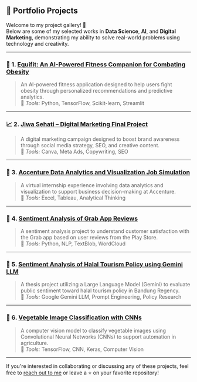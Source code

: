 ## 💼 Portfolio Projects

Welcome to my project gallery! 🚀  
Below are some of my selected works in **Data Science**, **AI**, and **Digital Marketing**, demonstrating my ability to solve real-world problems using technology and creativity.

---

### 🧠 1. [Equifit: An AI-Powered Fitness Companion for Combating Obesity](https://github.com/CH2-PS090/machine-learning)
> An AI-powered fitness application designed to help users fight obesity through personalized recommendations and predictive analytics.  
📌 *Tools:* Python, TensorFlow, Scikit-learn, Streamlit  

---

### 📈 2. [Jiwa Sehati – Digital Marketing Final Project](https://www.canva.com/design/DAGUjSf_yPY/ylTEmGD8cHmivt0Q4dWyYQ/edit?utm_content=DAGUjSf_yPY&utm_campaign=designshare&utm_medium=link2&utm_source=sharebutton)
> A digital marketing campaign designed to boost brand awareness through social media strategy, SEO, and creative content.  
📌 *Tools:* Canva, Meta Ads, Copywriting, SEO  

---

### 🧮 3. [Accenture Data Analytics and Visualization Job Simulation](https://github.com/rahadianMs/Github-MyPortfolio/blob/66c0cbb8a9c513bca285e024fe2c6a6bd5845900/Accenture%20Data%20Analytics%20and%20Visualization%20Job%20Simulation/Data%20Analytics%20template%20-%20Task%203_final.pdf)
> A virtual internship experience involving data analytics and visualization to support business decision-making at Accenture.  
📌 *Tools:* Excel, Tableau, Analytical Thinking  

---

### 💬 4. [Sentiment Analysis of Grab App Reviews](https://github.com/rahadianMs/Github-MyPortfolio/tree/66c0cbb8a9c513bca285e024fe2c6a6bd5845900/Grab_Sentimen_Analysis)
> A sentiment analysis project to understand customer satisfaction with the Grab app based on user reviews from the Play Store.  
📌 *Tools:* Python, NLP, TextBlob, WordCloud  

---

### 🕌 5. [Sentiment Analysis of Halal Tourism Policy using Gemini LLM](https://github.com/rahadianMs/Github-MyPortfolio/blob/66c0cbb8a9c513bca285e024fe2c6a6bd5845900/Sentiment%20Analysis%20of%20Halal%20Tourism%20Policy%20using%20Gemini%20LLM/PPT%20SKRIPSI_Rahadian%20Muhammad%20Sutandar_10070320117_SIDANG%20TERBUKA.pdf)
> A thesis project utilizing a Large Language Model (Gemini) to evaluate public sentiment toward halal tourism policy in Bandung Regency.  
📌 *Tools:* Google Gemini LLM, Prompt Engineering, Policy Research  

---

### 🥕 6. [Vegetable Image Classification with CNNs](https://github.com/rahadianMs/Github-MyPortfolio/blob/66c0cbb8a9c513bca285e024fe2c6a6bd5845900/Vegetable_Image_Classification_with_CNNs/README.md)
> A computer vision model to classify vegetable images using Convolutional Neural Networks (CNNs) to support automation in agriculture.  
📌 *Tools:* TensorFlow, CNN, Keras, Computer Vision  

---

If you're interested in collaborating or discussing any of these projects, feel free to [reach out to me](mailto:rahadianms@gmail.com) or leave a ⭐ on your favorite repository!
